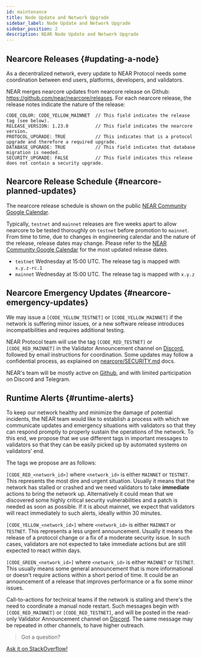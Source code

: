 ```yaml
---
id: maintenance
title: Node Update and Network Upgrade
sidebar_label: Node Update and Network Upgrade
sidebar_position: 2
description: NEAR Node Update and Network Upgrade
---
```


## Nearcore Releases {#updating-a-node}

As a decentralized network, every update to NEAR Protocol needs some coordination between end users, platforms, developers, and validators.

NEAR merges nearcore updates from nearcore release on Github: https://github.com/near/nearcore/releases. For each nearcore release, the release notes indicate the nature of the release:
```
CODE_COLOR: CODE_YELLOW_MAINNET  // This field indicates the release tag (see below).
RELEASE_VERSION: 1.23.0          // This field indicates the nearcore version.
PROTOCOL_UPGRADE: TRUE           // This indicates that is a protocol upgrade and therefore a required upgrade.
DATABASE_UPGRADE: TRUE           // This field indicates that database migration is needed.
SECURITY_UPGRADE: FALSE          // This field indicates this release does not contain a security upgrade.
```


## Nearcore Release Schedule {#nearcore-planned-updates}

The nearcore release schedule is shown on the public [NEAR Community Google Calendar](https://calendar.google.com/calendar/u/0/embed?src=nearprotocol.com_ltk89omsjnc2ckgbtk6h9157i0@group.calendar.google.com).

Typically, `testnet` and `mainnet` releases are five weeks apart to allow nearcore to be tested thoroughly on `testnet` before promotion to `mainnet`. From time to time, due to changes in engineering calendar and the nature of the release, release dates may change. Please refer to the [NEAR Community Google Calendar](https://calendar.google.com/calendar/u/0/embed?src=nearprotocol.com_ltk89omsjnc2ckgbtk6h9157i0@group.calendar.google.com) for the most updated release dates.
- `testnet` Wednesday at 15:00 UTC. The release tag is mapped with `x.y.z-rc.1`
- `mainnet` Wednesday at 15:00 UTC. The release tag is mapped with `x.y.z`

## Nearcore Emergency Updates {#nearcore-emergency-updates}

We may issue a `[CODE_YELLOW_TESTNET]` or `[CODE_YELLOW_MAINNET]` if the network is suffering minor issues, or a new software release introduces incompatibilities and requires additional testing.

NEAR Protocol team will use the tag `[CODE_RED_TESTNET]` or `[CODE_RED_MAINNET]` in the Validator Announcement channel on [Discord](https://discord.gg/xsrHaCb), followed by email instructions for coordination. Some updates may follow a confidential process, as explained on [nearcore/SECURITY.md](https://github.com/near/nearcore/blob/master/SECURITY.md) docs.

NEAR's team will be mostly active on [Github](https://github.com/near/nearcore), and with limited participation on Discord and Telegram.


## Runtime Alerts {#runtime-alerts}

To keep our network healthy and minimize the damage of potential incidents, the NEAR team would like to establish a process with which we communicate updates and emergency situations with validators so that they can respond promptly to properly sustain the operations of the network. To this end, we propose that we use different tags in important messages to validators so that they can be easily picked up by automated systems on validators’ end.

The tags we propose are as follows:

`[CODE_RED_<network_id>]` where `<network_id>` is either `MAINNET` or `TESTNET`. This represents the most dire and urgent situation. Usually it means that the network has stalled or crashed and we need validators to take **immediate** actions to bring the network up. Alternatively it could mean that we discovered some highly critical security vulnerabilities and a patch is needed as soon as possible. If it is about mainnet, we expect that validators will react immediately to such alerts, ideally within 30 minutes.

`[CODE_YELLOW_<network_id>]` where `<network_id>` is either `MAINNET` or `TESTNET`. This represents a less urgent announcement. Usually it means the release of a protocol change or a fix of a moderate security issue. In such cases, validators are not expected to take immediate actions but are still expected to react within days.

`[CODE_GREEN_<network_id>]` where `<network_id>` is either `MAINNET` or `TESTNET`. This usually means some general announcement that is more informational or doesn’t require actions within a short period of time. It could be an announcement of a release that improves performance or a fix some minor issues.

Call-to-actions for technical teams if the network is stalling and there's the need to coordinate a manual node restart. Such messages begin with `[CODE_RED_MAINNET]` or `[CODE_RED_TESTNET]`, and will be posted in the read-only Validator Announcement channel on [Discord](https://discord.gg/xsrHaCb). The same message may be repeated in other channels, to have higher outreach.


>Got a question?
<a href="https://stackoverflow.com/questions/tagged/nearprotocol">
  <h8>Ask it on StackOverflow!</h8></a>
